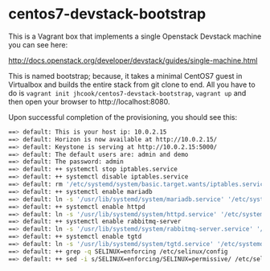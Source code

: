 centos7-devstack-bootstrap
==========================

This is a Vagrant box that implements a single Openstack Devstack machine you can see here:

http://docs.openstack.org/developer/devstack/guides/single-machine.html

This is named bootstrap; because, it takes a minimal CentOS7 guest in Virtualbox and builds
the entire stack from git clone to end. All you have to do is `vagrant init jhcook/centos7-devstack-bootstrap`, `vagrant up` and then open your browser to http://localhost:8080.

Upon successful completion of the provisioning, you should see this:

```bash
==> default: This is your host ip: 10.0.2.15
==> default: Horizon is now available at http://10.0.2.15/
==> default: Keystone is serving at http://10.0.2.15:5000/
==> default: The default users are: admin and demo
==> default: The password: admin
==> default: ++ systemctl stop iptables.service
==> default: ++ systemctl disable iptables.service
==> default: rm '/etc/systemd/system/basic.target.wants/iptables.service'
==> default: ++ systemctl enable mariadb
==> default: ln -s '/usr/lib/systemd/system/mariadb.service' '/etc/systemd/system/multi-user.target.wants/mariadb.service'
==> default: ++ systemctl enable httpd
==> default: ln -s '/usr/lib/systemd/system/httpd.service' '/etc/systemd/system/multi-user.target.wants/httpd.service'
==> default: ++ systemctl enable rabbitmq-server
==> default: ln -s '/usr/lib/systemd/system/rabbitmq-server.service' '/etc/systemd/system/multi-user.target.wants/rabbitmq-server.service'
==> default: ++ systemctl enable tgtd
==> default: ln -s '/usr/lib/systemd/system/tgtd.service' '/etc/systemd/system/multi-user.target.wants/tgtd.service'
==> default: ++ grep -q SELINUX=enforcing /etc/selinux/config
==> default: ++ sed -i s/SELINUX=enforcing/SELINUX=permissive/ /etc/selinux/config
```
